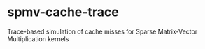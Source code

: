 # spmv-cache-trace
Trace-based simulation of cache misses for Sparse Matrix-Vector Multiplication kernels 
